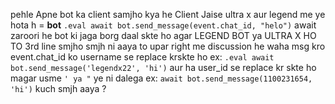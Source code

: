 pehle Apne bot ka client samjho kya he 
Client Jaise ultra x aur legend me
ye hota h = **bot** 
`.eval await bot.send_message(event.chat_id, "helo")`
await zaroori he bot ki jaga borg daal skte ho agar LEGEND BOT ya ULTRA X HO TO
3rd line smjho smjh ni aaya to upar right me discussion he waha msg kro
event.chat_id ko username se replace krskte ho 
ex: `.eval await bot.send_message('legendx22', 'hi')`
aur ha user_id se replace kr skte ho magar usme `' ya "` ye ni dalega
ex: `await bot.send_message(1100231654, 'hi')`
kuch smjh aaya ?
